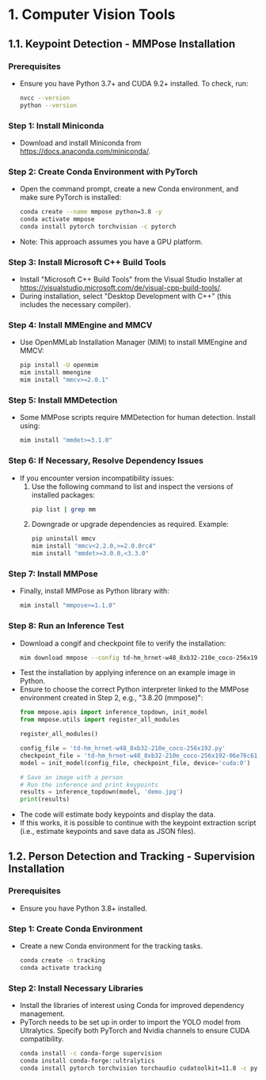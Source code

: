# 1. Computer Vision Tools

## 1.1. Keypoint Detection - MMPose Installation

### Prerequisites
- Ensure you have Python 3.7+ and CUDA 9.2+ installed. To check, run:
  ```bash
  nvcc --version
  python --version

### Step 1: Install Miniconda
- Download and install Miniconda from https://docs.anaconda.com/miniconda/.

### Step 2: Create Conda Environment with PyTorch
- Open the command prompt, create a new Conda environment, and make sure PyTorch is installed:
  ```bash
  conda create --name mmpose python=3.8 -y
  conda activate mmpose
  conda install pytorch torchvision -c pytorch
- Note: This approach assumes you have a GPU platform.

### Step 3: Install Microsoft C++ Build Tools
- Install "Microsoft C++ Build Tools" from the Visual Studio Installer at https://visualstudio.microsoft.com/de/visual-cpp-build-tools/.
- During installation, select "Desktop Development with C++" (this includes the necessary compiler).

### Step 4: Install MMEngine and MMCV
- Use OpenMMLab Installation Manager (MIM) to install MMEngine and MMCV:
  ```bash
  pip install -U openmim
  mim install mmengine
  mim install "mmcv>=2.0.1"

### Step 5: Install MMDetection
- Some MMPose scripts require MMDetection for human detection. Install using:
  ```bash
  mim install "mmdet>=3.1.0"

### Step 6: If Necessary, Resolve Dependency Issues
- If you encounter version incompatibility issues:
    1. Use the following command to list and inspect the versions of installed packages:
       ```bash
       pip list | grep mm
    2. Downgrade or upgrade dependencies as required. Example:
       ```bash
       pip uninstall mmcv
       mim install "mmcv<2.2.0,>=2.0.0rc4"
       mim install "mmdet>=3.0.0,<3.3.0"

### Step 7: Install MMPose
- Finally, install MMPose as Python library with:
  ```bash
  mim install "mmpose>=1.1.0"

### Step 8: Run an Inference Test
- Download a congif and checkpoint file to verify the installation:
  ```bash
  mim download mmpose --config td-hm_hrnet-w48_8xb32-210e_coco-256x192 --dest .
- Test the installation by applying inference on an example image in Python.
- Ensure to choose the correct Python interpreter linked to the MMPose environment created in Step 2, e.g., "3.8.20 (mmpose)":
  ```python
  from mmpose.apis import inference_topdown, init_model
  from mmpose.utils import register_all_modules
  
  register_all_modules()
  
  config_file = 'td-hm_hrnet-w48_8xb32-210e_coco-256x192.py'
  checkpoint_file = 'td-hm_hrnet-w48_8xb32-210e_coco-256x192-06e76c616_20220913.pth'
  model = init_model(config_file, checkpoint_file, device='cuda:0')  # or device='cpu'
  
  # Save an image with a person
  # Run the inference and print keypoints
  results = inference_topdown(model, 'demo.jpg')
  print(results)
- The code will estimate body keypoints and display the data.
- If this works, it is possible to continue with the keypoint extraction script (i.e., estimate keypoints and save data as JSON files).


## 1.2. Person Detection and Tracking - Supervision Installation

### Prerequisites
- Ensure you have Python 3.8+ installed.

### Step 1: Create Conda Environment
- Create a new Conda environment for the tracking tasks. 
  ```bash
  conda create -n tracking
  conda activate tracking

### Step 2: Install Necessary Libraries
- Install the libraries of interest using Conda for improved dependency management.
- PyTorch needs to be set up in order to import the YOLO model from Ultralytics. Specify both PyTorch and Nvidia channels to ensure CUDA compatibility.
  ```bash
  conda install -c conda-forge supervision
  conda install conda-forge::ultralytics
  conda install pytorch torchvision torchaudio cudatoolkit=11.8 -c pytorch -c nvidia
